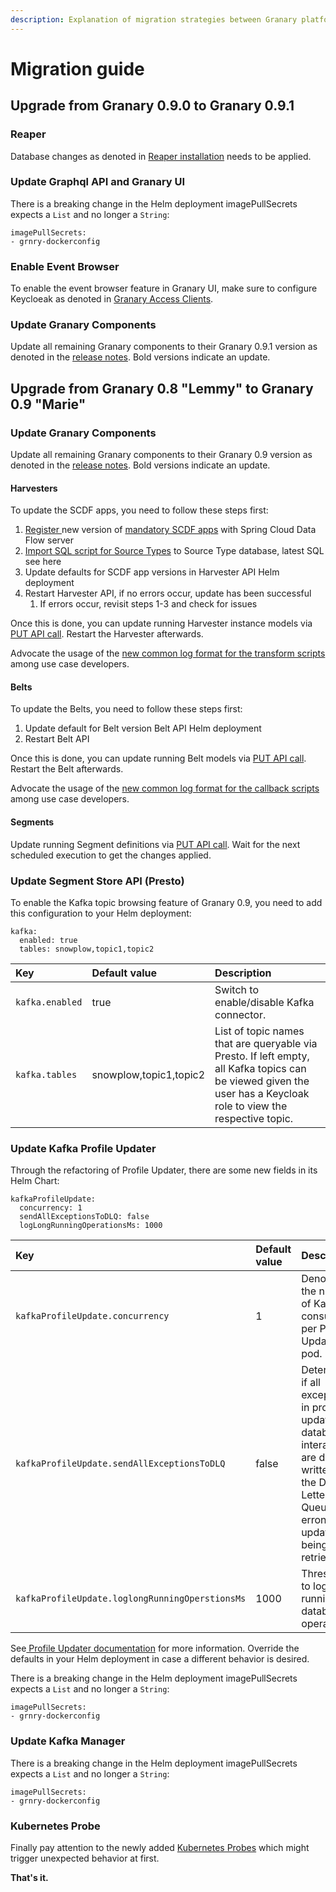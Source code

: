 ```yaml
---
description: Explanation of migration strategies between Granary platform versions.
---
```


# Migration guide

## Upgrade from Granary 0.9.0 to Granary 0.9.1

### Reaper

Database changes as denoted in [Reaper installation](../installation/with-helm/reaper.md#index-on-profile-store-for-reaper) needs to be applied.

### Update Graphql API and Granary UI

There is a breaking change in the Helm deployment imagePullSecrets expects a `List` and no longer a `String`:

```text
imagePullSecrets: 
- grnry-dockerconfig
```

### Enable Event Browser

To enable the event browser feature in Granary UI, make sure to configure Keycloeak as denoted in [Granary Access Clients](../identity-and-access-management/granary-access-clients.md#jdbc-api-a-k-a-segment-store-api).

### Update Granary Components

Update all remaining Granary components to their Granary 0.9.1 version as denoted in the [release notes](../granary-release-notes/). Bold versions indicate an update.

## Upgrade from Granary 0.8 "Lemmy" to Granary 0.9 "Marie"

### Update Granary Components

Update all remaining Granary components to their Granary 0.9 version as denoted in the [release notes](../granary-release-notes/). Bold versions indicate an update.

#### Harvesters

To update the SCDF apps, you need to follow these steps first:

1. [Register ](../installation/with-helm/spring-cloud-data-flow.md#registering-the-grnry-scdf-apps)new version of [mandatory SCDF apps](../installation/with-helm/spring-cloud-data-flow.md#list-of-all-mandatory-scdf-apps) with Spring Cloud Data Flow server
2. [Import SQL script for Source Types](../installation/with-helm/harvester-api/source-types.md#registering-a-source-type-with-a-new-version-of-an-existing-source-app) to Source Type database, latest SQL see here
3. Update defaults for SCDF app versions in Harvester API Helm deployment
4. Restart Harvester API, if no errors occur, update has been successful
   1. If errors occur, revisit steps 1-3 and check for issues

Once this is done, you can update running Harvester instance models via [PUT API call](../../developer-reference/api-reference/harvester-api.md#update-harvester-instance). Restart the Harvester afterwards.

Advocate the usage of the [new common log format for the transform scripts](../../learning-grnry-1/data-in/best-practices-1/logging.md) among use case developers. 

#### Belts

To update the Belts, you need to follow these steps first:

1. Update default for Belt version Belt API Helm deployment
2. Restart Belt API

Once this is done, you can update running Belt models via [PUT API call](../../developer-reference/api-reference/belt-api.md#updates-a-belt-by-id). Restart the Belt afterwards.

Advocate the usage of the [new common log format for the callback scripts](../../learning-grnry-1/using-data-in-granary/best-practices/logging.md) among use case developers.

#### Segments

Update running Segment definitions via [PUT API call](../../developer-reference/api-reference/segment-management-api.md#update-a-segment-job). Wait for the next scheduled execution to get the changes applied.

### Update Segment Store API \(Presto\)

To enable the Kafka topic browsing feature of Granary 0.9, you need to add this configuration to your Helm deployment:

```text
kafka:
  enabled: true
  tables: snowplow,topic1,topic2
```

| Key | Default value | Description |
| :--- | :--- | :--- |
| `kafka.enabled` | true | Switch to enable/disable Kafka connector. |
| `kafka.tables` | snowplow,topic1,topic2 | List of topic names that are queryable via Presto. If left empty, all Kafka topics can be viewed given the user has a Keycloak role to view the respective topic. |

### Update Kafka Profile Updater

Through the refactoring of Profile Updater, there are some new fields in its Helm Chart:

```text
kafkaProfileUpdate:
  concurrency: 1
  sendAllExceptionsToDLQ: false
  logLongRunningOperationsMs: 1000
```

| Key | Default value | Description |
| :--- | :--- | :--- |
| `kafkaProfileUpdate.concurrency` | 1 | Denotes the number of Kafka consumers per Profile Updater pod. |
| `kafkaProfileUpdate.sendAllExceptionsToDLQ` | false | Determines if all exceptions in profile updater's database interaction are directly written to the Dead Letter Queue or  if erroneous updates are being retried. |
| `kafkaProfileUpdate.loglongRunningOperstionsMs` | 1000 | Threshold to log long running database operations. |

See[ Profile Updater documentation](../../developer-reference/dataflow/profile-store/#when-is-something-written-to-the-dead-letter-queue) for more information. Override the defaults in your Helm deployment in case a different behavior is desired.

There is a breaking change in the Helm deployment imagePullSecrets expects a `List` and no longer a `String`:

```text
imagePullSecrets: 
- grnry-dockerconfig
```

### Update Kafka Manager

There is a breaking change in the Helm deployment imagePullSecrets expects a `List` and no longer a `String`:

```text
imagePullSecrets: 
- grnry-dockerconfig
```

### **Kubernetes Probe**

Finally pay attention to the newly added [Kubernetes Probes](../site-reliability/kubernetes-liveness-readiness-probes.md) which might trigger unexpected behavior at first.

**That's it.**

